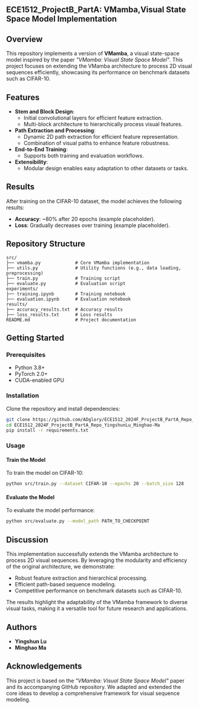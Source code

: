 ## ECE1512_ProjectB_PartA: VMamba,Visual State Space Model Implementation

## Overview
This repository implements a version of **VMamba**, a visual state-space model inspired by the paper *"VMamba: Visual State Space Model"*. This project focuses on extending the VMamba architecture to process 2D visual sequences efficiently, showcasing its performance on benchmark datasets such as CIFAR-10.

## Features
- **Stem and Block Design**:
  - Initial convolutional layers for efficient feature extraction.
  - Multi-block architecture to hierarchically process visual features.
- **Path Extraction and Processing**:
  - Dynamic 2D path extraction for efficient feature representation.
  - Combination of visual paths to enhance feature robustness.
- **End-to-End Training**:
  - Supports both training and evaluation workflows.
- **Extensibility**:
  - Modular design enables easy adaptation to other datasets or tasks.

## Results
After training on the CIFAR-10 dataset, the model achieves the following results:
- **Accuracy**: ~80% after 20 epochs (example placeholder).
- **Loss**: Gradually decreases over training (example placeholder).

## Repository Structure
```plaintext
src/
├── vmamba.py             # Core VMamba implementation
├── utils.py              # Utility functions (e.g., data loading, preprocessing)
├── train.py              # Training script
├── evaluate.py           # Evaluation script
experiments/
├── training.ipynb        # Training notebook
├── evaluation.ipynb      # Evaluation notebook
results/
├── accuracy_results.txt  # Accuracy results
├── loss_results.txt      # Loss results
README.md                 # Project documentation
```

## Getting Started

### Prerequisites
- Python 3.8+
- PyTorch 2.0+
- CUDA-enabled GPU

### Installation
Clone the repository and install dependencies:
```bash
git clone https://github.com/ADglory/ECE1512_2024F_ProjectB_PartA_Repo_YingshunLu_Minghao-Ma
cd ECE1512_2024F_ProjectB_PartA_Repo_YingshunLu_Minghao-Ma
pip install -r requirements.txt
```

### Usage

#### Train the Model
To train the model on CIFAR-10:
```bash
python src/train.py --dataset CIFAR-10 --epochs 20 --batch_size 128
```

#### Evaluate the Model
To evaluate the model performance:
```bash
python src/evaluate.py --model_path PATH_TO_CHECKPOINT
```

## Discussion
This implementation successfully extends the VMamba architecture to process 2D visual sequences. By leveraging the modularity and efficiency of the original architecture, we demonstrate:
- Robust feature extraction and hierarchical processing.
- Efficient path-based sequence modeling.
- Competitive performance on benchmark datasets such as CIFAR-10.

The results highlight the adaptability of the VMamba framework to diverse visual tasks, making it a versatile tool for future research and applications.

## Authors
- **Yingshun Lu**
- **Minghao Ma**



## Acknowledgements
This project is based on the *"VMamba: Visual State Space Model"* paper and its accompanying GitHub repository. We adapted and extended the core ideas to develop a comprehensive framework for visual sequence modeling.
